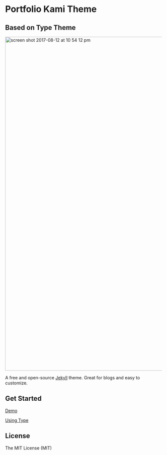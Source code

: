 # Portfolio Kami Theme
## Based on Type Theme

<img width="1073" alt="screen shot 2017-08-12 at 10 54 12 pm" src="https://user-images.githubusercontent.com/16665894/29245774-b02311b4-7fb2-11e7-8724-f5938da41c15.png">


A free and open-source [Jekyll](http://jekyllrb.com) theme. Great for blogs and easy to customize.

## Get Started

[Demo](http://madebymunsters.github.io/Lannister/)

[Using Type](https://rohanchandra.github.io/project/type/)

## License
The MIT License (MIT)
